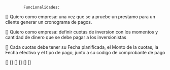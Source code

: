             Funcionalidades:
[] Quiero como empresa: una vez que se a pruebe un prestamo para un cliente generar un cronograma de pagos.

[] Quiero como empresa: definir cuotas de inversion con los momentos y cantidad de dinero que se debe pagar a los inversionistas

[] Cada cuotas debe tener su Fecha planificada, el Monto de la cuotas, la Fecha  efectivo y el tipo de pago, junto a su codigo de comprobante de pago


[] 
[]
[]
[]
[]
[]